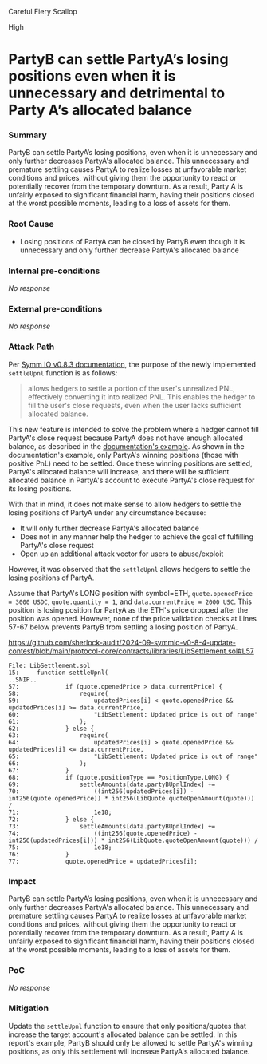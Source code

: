 Careful Fiery Scallop

High

# PartyB can settle PartyA’s losing positions even when it is unnecessary and detrimental to Party A’s allocated balance

### Summary

PartyB can settle PartyA’s losing positions, even when it is unnecessary and only further decreases PartyA's allocated balance. This unnecessary and premature settling causes PartyA to realize losses at unfavorable market conditions and prices, without giving them the opportunity to react or potentially recover from the temporary downturn. As a result, Party A is unfairly exposed to significant financial harm, having their positions closed at the worst possible moments, leading to a loss of assets for them.

### Root Cause

-  Losing positions of PartyA can be closed by PartyB even though it is unnecessary and only further decrease PartyA's allocated balance

### Internal pre-conditions

_No response_

### External pre-conditions

_No response_

### Attack Path

Per [Symm IO v0.8.3 documentation](https://docs.symm.io/protocol-architecture/technical-documentation/contracts-documentation-0.8.4#multiaccount-changes), the purpose of the newly implemented `settleUpnl` function is as follows:

> allows hedgers to settle a portion of the user's unrealized PNL, effectively converting it into realized PNL. This enables the hedger to fill the user's close requests, even when the user lacks sufficient allocated balance.

This new feature is intended to solve the problem where a hedger cannot fill PartyA's close request because PartyA does not have enough allocated balance, as described in the [documentation's example](https://docs.symm.io/protocol-architecture/technical-documentation/contracts-documentation-0.8.4#problem). As shown in the documentation's example, only PartyA's winning positions (those with positive PnL) need to be settled. Once these winning positions are settled, PartyA's allocated balance will increase, and there will be sufficient allocated balance in PartyA's account to execute PartyA's close request for its losing positions. 

With that in mind, it does not make sense to allow hedgers to settle the losing positions of PartyA under any circumstance because:

- It will only further decrease PartyA's allocated balance
- Does not in any manner help the hedger to achieve the goal of fulfilling PartyA's close request
- Open up an additional attack vector for users to abuse/exploit

However, it was observed that the `settleUpnl` allows hedgers to settle the losing positions of PartyA.

Assume that PartyA's LONG position with symbol=ETH, `quote.openedPrice = 3000 USDC`, `quote.quantity = 1`, and `data.currentPrice = 2000 USC`. This position is losing position for PartyA as the ETH's price dropped after the position was opened. However, none of the price validation checks at Lines 57-67 below prevents PartyB from settling a losing position of PartyA.

https://github.com/sherlock-audit/2024-09-symmio-v0-8-4-update-contest/blob/main/protocol-core/contracts/libraries/LibSettlement.sol#L57

```solidity
File: LibSettlement.sol
15: 	function settleUpnl(
..SNIP..
57: 			if (quote.openedPrice > data.currentPrice) {
58: 				require(
59: 					updatedPrices[i] < quote.openedPrice && updatedPrices[i] >= data.currentPrice,
60: 					"LibSettlement: Updated price is out of range"
61: 				);
62: 			} else {
63: 				require(
64: 					updatedPrices[i] > quote.openedPrice && updatedPrices[i] <= data.currentPrice,
65: 					"LibSettlement: Updated price is out of range"
66: 				);
67: 			}
68: 			if (quote.positionType == PositionType.LONG) {
69: 				settleAmounts[data.partyBUpnlIndex] +=
70: 					((int256(updatedPrices[i]) - int256(quote.openedPrice)) * int256(LibQuote.quoteOpenAmount(quote))) /
71: 					1e18;
72: 			} else {
73: 				settleAmounts[data.partyBUpnlIndex] +=
74: 					((int256(quote.openedPrice) - int256(updatedPrices[i])) * int256(LibQuote.quoteOpenAmount(quote))) /
75: 					1e18;
76: 			}
77: 			quote.openedPrice = updatedPrices[i];
```

### Impact

PartyB can settle PartyA’s losing positions, even when it is unnecessary and only further decreases PartyA's allocated balance. This unnecessary and premature settling causes PartyA to realize losses at unfavorable market conditions and prices, without giving them the opportunity to react or potentially recover from the temporary downturn. As a result, Party A is unfairly exposed to significant financial harm, having their positions closed at the worst possible moments, leading to a loss of assets for them.

### PoC

_No response_

### Mitigation

Update the `settleUpnl` function to ensure that only positions/quotes that increase the target account's allocated balance can be settled. In this report's example, PartyB should only be allowed to settle PartyA's winning positions, as only this settlement will increase PartyA's allocated balance.